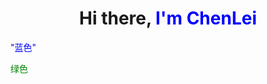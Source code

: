 <div align=center>
   <h1>Hi there, <font color=blue> I'm ChenLei </font> </h1> 
</div>

<font color="blue">"蓝色"</font>

<font color="#008000">绿色</font>

<!--
**ChenLei0407/ChenLei0407** is a ✨ _special_ ✨ repository because its `README.md` (this file) appears on your GitHub profile.

Here are some ideas to get you started:

- 🔭 I’m currently working on ...
- 🌱 I’m currently learning ...
- 👯 I’m looking to collaborate on ...
- 🤔 I’m looking for help with ...
- 💬 Ask me about ...
- 📫 How to reach me: ...
- 😄 Pronouns: ...
- ⚡ Fun fact: ...
-->
